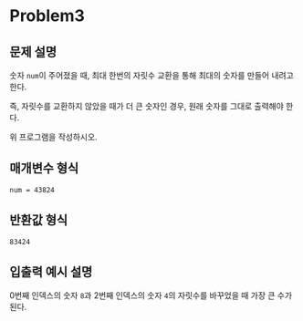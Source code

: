 # Problem3

## 문제 설명

숫자 `num`이 주어졌을 때, 최대 한번의 자릿수 교환을 통해 최대의 숫자를 만들어 내려고 한다.

즉, 자릿수를 교환하지 않았을 때가 더 큰 숫자인 경우, 원래 숫자를 그대로 출력해야 한다.

위 프로그램을 작성하시오.

## 매개변수 형식

`num = 43824`

## 반환값 형식

`83424`

## 입출력 예시 설명

0번째 인덱스의 숫자 `8`과 2번째 인덱스의 숫자 `4`의 자릿수를 바꾸었을 때 가장 큰 수가 된다.
